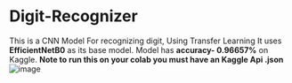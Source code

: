 # Digit-Recognizer
This is a CNN Model For recognizing digit, Using Transfer Learning It uses **EfficientNetB0** as its base model.
Model has **accuracy- 0.96657%** on Kaggle.
**Note to run this on your colab you must have an Kaggle Api .json**
![image](https://user-images.githubusercontent.com/92661013/161250592-a95290b2-2169-46ea-8453-5a89372ad181.png)

